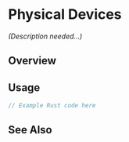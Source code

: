 # Physical Devices

*(Description needed...)*

## Overview

## Usage

```rust
// Example Rust code here
```

## See Also

